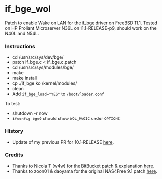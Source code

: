 # if_bge_wol
Patch to enable Wake on LAN for the if_bge driver on FreeBSD 11.1. 
Tested on HP Proliant Microserver N36L on 11.1-RELEASE-p9, should work on the N40L and N54L.

### Instructions
* cd /usr/src/sys/dev/bge/
* patch if_bge.c < if_bge.c.patch
* cd /usr/src/sys/modules/bge/
* make
* make install
* cp ./if_bge.ko /kernel/modules/
* clean
* Add `if_bge_load="YES"` to `/boot/loader.conf`

To test:
* shutdown -r now
* `ifconfig bge0` should show `WOL_MAGIC` under `OPTIONS`

### History
* Update of my previous PR for 10.1-RELEASE [here](https://bitbucket.org/w4w/bge-wol-freebsd-10.1-patch/pull-requests/1/patch-to-fix-for-svn-version-282752-and/diff).

### Credits
* Thanks to Nicola T (w4w) for the BitBucket patch & explanation [here](https://bitbucket.org/w4w/bge-wol-freebsd-10.1-patch).
* Thanks to zoon01 & daoyama for the original NAS4Free 9.1 patch [here](https://sourceforge.net/p/nas4free/code/HEAD/tree/branches/9.1.0.1/build/kernel-patches/bge/files/patch-if_bge.diff#l25).
